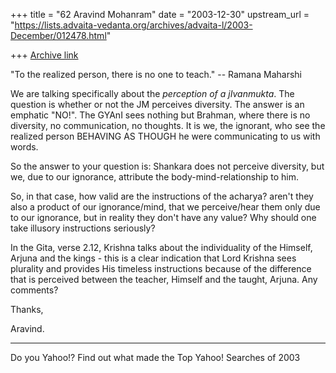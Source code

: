 +++
title = "62 Aravind Mohanram"
date = "2003-12-30"
upstream_url = "https://lists.advaita-vedanta.org/archives/advaita-l/2003-December/012478.html"

+++
[Archive link](https://lists.advaita-vedanta.org/archives/advaita-l/2003-December/012478.html)



"To the realized person, there is no one to teach." -- Ramana Maharshi

We are talking specifically about the *perception of a jIvanmukta*. The
question is whether or not the JM perceives diversity. The answer is an
emphatic "NO!". The GYAnI sees nothing but Brahman, where there is no
diversity, no communication, no thoughts. It is we, the ignorant, who
see the realized person BEHAVING AS THOUGH he were communicating to us
with words.

So the answer to your question is: Shankara does not perceive
diversity, but we, due to our ignorance, attribute the
body-mind-relationship to him. 

So, in that case, how valid are the instructions of the acharya? aren't they also a product of our ignorance/mind, that we perceive/hear them only due to our ignorance, but in reality they don't have any value? Why should one take illusory instructions seriously? 

In the Gita, verse 2.12, Krishna talks about the individuality of the Himself, Arjuna and the kings - this is a clear indication that Lord Krishna sees plurality and provides His timeless instructions because of the difference that is perceived between the teacher, Himself and the taught, Arjuna. Any comments?

Thanks,

Aravind.




---------------------------------
Do you Yahoo!?
Find out what made the Top Yahoo! Searches of 2003


